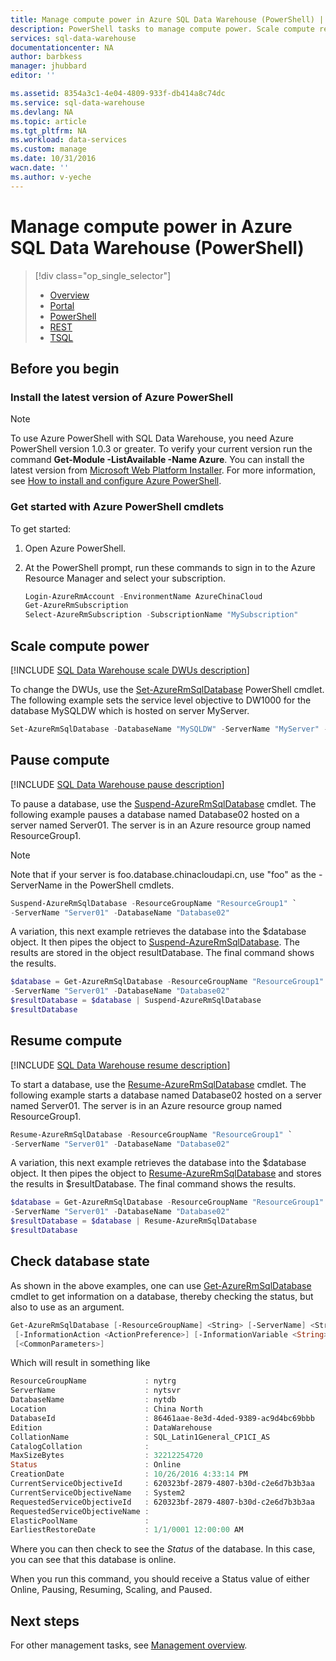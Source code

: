 ```yaml
---
title: Manage compute power in Azure SQL Data Warehouse (PowerShell) | Azure
description: PowerShell tasks to manage compute power. Scale compute resources by adjusting DWUs. Or, pause and resume compute resources to save costs.
services: sql-data-warehouse
documentationcenter: NA
author: barbkess
manager: jhubbard
editor: ''

ms.assetid: 8354a3c1-4e04-4809-933f-db414a8c74dc
ms.service: sql-data-warehouse
ms.devlang: NA
ms.topic: article
ms.tgt_pltfrm: NA
ms.workload: data-services
ms.custom: manage
ms.date: 10/31/2016
wacn.date: ''
ms.author: v-yeche
---
```


# Manage compute power in Azure SQL Data Warehouse (PowerShell)

> [!div class="op_single_selector"]
> * [Overview](sql-data-warehouse-manage-compute-overview.md)
> * [Portal](sql-data-warehouse-manage-compute-portal.md)
> * [PowerShell](sql-data-warehouse-manage-compute-powershell.md)
> * [REST](sql-data-warehouse-manage-compute-rest-api.md)
> * [TSQL](sql-data-warehouse-manage-compute-tsql.md)
>
>

## Before you begin

### Install the latest version of Azure PowerShell
> [!NOTE]
> To use Azure PowerShell with SQL Data Warehouse, you need Azure PowerShell version 1.0.3 or greater.  To verify your current version run the command **Get-Module -ListAvailable -Name Azure**. You can install the latest version from [Microsoft Web Platform Installer][Microsoft Web Platform Installer].  For more information, see [How to install and configure Azure PowerShell][How to install and configure Azure PowerShell].
>
> 

### Get started with Azure PowerShell cmdlets

To get started:

1. Open Azure PowerShell. 
2. At the PowerShell prompt, run these commands to sign in to the Azure Resource Manager and select your subscription.

    ```PowerShell
    Login-AzureRmAccount -EnvironmentName AzureChinaCloud
    Get-AzureRmSubscription
    Select-AzureRmSubscription -SubscriptionName "MySubscription"
    ```

<a name="scale-performance-bk"></a>
## <a name="scale-compute-bk"></a> Scale compute power

[!INCLUDE [SQL Data Warehouse scale DWUs description](../../includes/sql-data-warehouse-scale-dwus-description.md)]

To change the DWUs, use the [Set-AzureRmSqlDatabase][Set-AzureRmSqlDatabase] PowerShell cmdlet. The following example sets the service level objective to DW1000 for the database MySQLDW which is hosted on server MyServer.

```Powershell
Set-AzureRmSqlDatabase -DatabaseName "MySQLDW" -ServerName "MyServer" -RequestedServiceObjectiveName "DW1000"
```

## <a name="pause-compute-bk"></a>Pause compute

[!INCLUDE [SQL Data Warehouse pause description](../../includes/sql-data-warehouse-pause-description.md)]

To pause a database, use the [Suspend-AzureRmSqlDatabase][Suspend-AzureRmSqlDatabase] cmdlet. The following example pauses a database named Database02 hosted on a server named Server01. The server is in an Azure resource group named ResourceGroup1.

> [!NOTE]
> Note that if your server is foo.database.chinacloudapi.cn, use "foo" as the -ServerName in the PowerShell cmdlets.
> 
> 

```Powershell
Suspend-AzureRmSqlDatabase -ResourceGroupName "ResourceGroup1" `
-ServerName "Server01" -DatabaseName "Database02"
```
A variation, this next example retrieves the database into the $database object. It then pipes the object to [Suspend-AzureRmSqlDatabase][Suspend-AzureRmSqlDatabase]. The results are stored in the object resultDatabase. The final command shows the results.

```Powershell
$database = Get-AzureRmSqlDatabase -ResourceGroupName "ResourceGroup1" `
-ServerName "Server01" -DatabaseName "Database02"
$resultDatabase = $database | Suspend-AzureRmSqlDatabase
$resultDatabase
```

## <a name="resume-compute-bk"></a>Resume compute

[!INCLUDE [SQL Data Warehouse resume description](../../includes/sql-data-warehouse-resume-description.md)]

To start a database, use the [Resume-AzureRmSqlDatabase][Resume-AzureRmSqlDatabase] cmdlet. The following example starts a database named Database02 hosted on a server named Server01. The server is in an Azure resource group named ResourceGroup1.

```Powershell
Resume-AzureRmSqlDatabase -ResourceGroupName "ResourceGroup1" `
-ServerName "Server01" -DatabaseName "Database02"
```

A variation, this next example retrieves the database into the $database object. It then pipes the object to [Resume-AzureRmSqlDatabase][Resume-AzureRmSqlDatabase] and stores the results in $resultDatabase. The final command shows the results.

```Powershell
$database = Get-AzureRmSqlDatabase -ResourceGroupName "ResourceGroup1" `
-ServerName "Server01" -DatabaseName "Database02"
$resultDatabase = $database | Resume-AzureRmSqlDatabase
$resultDatabase
```

## <a name="check-database-state-bk"></a><a name="check-database-state"></a>Check database state

As shown in the above examples, one can use [Get-AzureRmSqlDatabase][Get-AzureRmSqlDatabase] cmdlet to get information on a database, thereby checking the status, but also to use as an argument. 

```powershell
Get-AzureRmSqlDatabase [-ResourceGroupName] <String> [-ServerName] <String> [[-DatabaseName] <String>]
 [-InformationAction <ActionPreference>] [-InformationVariable <String>] [-Confirm] [-WhatIf]
 [<CommonParameters>]
```

Which will result in something like 

```powershell	
ResourceGroupName             : nytrg
ServerName                    : nytsvr
DatabaseName                  : nytdb
Location                      : China North
DatabaseId                    : 86461aae-8e3d-4ded-9389-ac9d4bc69bbb
Edition                       : DataWarehouse
CollationName                 : SQL_Latin1General_CP1CI_AS
CatalogCollation              :
MaxSizeBytes                  : 32212254720
Status                        : Online
CreationDate                  : 10/26/2016 4:33:14 PM
CurrentServiceObjectiveId     : 620323bf-2879-4807-b30d-c2e6d7b3b3aa
CurrentServiceObjectiveName   : System2
RequestedServiceObjectiveId   : 620323bf-2879-4807-b30d-c2e6d7b3b3aa
RequestedServiceObjectiveName :
ElasticPoolName               :
EarliestRestoreDate           : 1/1/0001 12:00:00 AM
```

Where you can then check to see the *Status* of the database. In this case, you can see that this database is online. 

When you run this command, you should receive a Status value of either Online, Pausing, Resuming, Scaling, and Paused.

## <a name="next-steps-bk"></a> Next steps
For other management tasks, see [Management overview][Management overview].

<!--Image references-->

<!--Article references-->
[Service capacity limits]: ./sql-data-warehouse-service-capacity-limits.md
[Management overview]: ./sql-data-warehouse-overview-manage.md
[How to install and configure Azure PowerShell]: https://docs.microsoft.com/powershell/azureps-cmdlets-docs
[Manage compute overview]: ./sql-data-warehouse-manage-compute-overview.md

<!--MSDN references-->
[Resume-AzureRmSqlDatabase]: https://msdn.microsoft.com/library/mt619347.aspx
[Suspend-AzureRmSqlDatabase]: https://msdn.microsoft.com/library/mt619337.aspx
[Set-AzureRmSqlDatabase]: https://msdn.microsoft.com/library/mt619433.aspx
[Get-AzureRmSqlDatabase]: https://docs.microsoft.com/powershell/servicemanagement/azure.sqldatabase/v1.6.1/get-azuresqldatabase

<!--Other Web references-->
[Microsoft Web Platform Installer]: https://aka.ms/webpi-azps
[Azure portal]: http://portal.azure.cn/